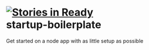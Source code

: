 [![Stories in Ready](http://badge.waffle.io/thoop/startup-boilerplate.png)](http://waffle.io/thoop/startup-boilerplate)  
startup-boilerplate
===================

Get started on a node app with as little setup as possible